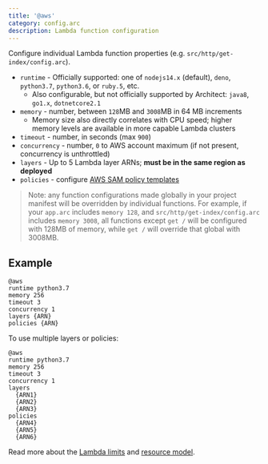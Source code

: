 ```yaml
---
title: '@aws'
category: config.arc
description: Lambda function configuration
---
```


Configure individual Lambda function properties (e.g. `src/http/get-index/config.arc`).

- `runtime` - Officially supported: one of `nodejs14.x` (default), `deno`, `python3.7`, `python3.6`, or `ruby.5`, etc.
  - Also configurable, but not officially supported by Architect: `java8`, `go1.x`, `dotnetcore2.1`
- `memory` - number, between `128`MB and `3008`MB in 64 MB increments
  - Memory size also directly correlates with CPU speed; higher memory levels are available in more capable Lambda clusters
- `timeout` - number, in seconds (max `900`)
- `concurrency` - number, `0` to AWS account maximum (if not present, concurrency is unthrottled)
- `layers` - Up to 5 Lambda layer ARNs; **must be in the same region as deployed**
- `policies` - configure [AWS SAM policy templates](https://docs.aws.amazon.com/serverless-application-model/latest/developerguide/serverless-policy-templates.html)

> Note: any function configurations made globally in your project manifest will be overridden by individual functions. For example, if your `app.arc` includes `memory 128`, and `src/http/get-index/config.arc` includes `memory 3008`, all functions except `get /` will be configured with 128MB of memory, while `get /` will override that global with 3008MB.

## Example

```arc
@aws
runtime python3.7
memory 256
timeout 3
concurrency 1
layers {ARN}
policies {ARN}
```

To use multiple layers or policies:

```arc
@aws
runtime python3.7
memory 256
timeout 3
concurrency 1
layers
  {ARN1}
  {ARN2}
  {ARN3}
policies
  {ARN4}
  {ARN5}
  {ARN6}
```

Read more about the [Lambda limits](https://docs.aws.amazon.com/lambda/latest/dg/limits.html) and [resource model](https://docs.aws.amazon.com/lambda/latest/dg/resource-model.html).
